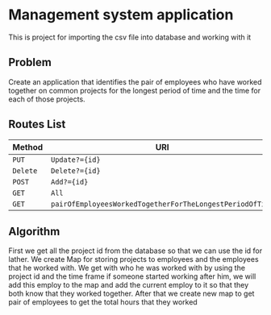 # Management system application
This is project for importing the csv file into database and working with it 

## Problem
Create an application that identifies the pair
of employees who have worked together 
on common projects for the longest period of 
time and the time for each of those projects.

## Routes List

| Method   | URI        | Action                                                                                       |
|----------|------------|----------------------------------------------------------------------------------------------|
| `PUT`    | ` Update?={id} ` | `App\Http\Controllers\HomeController@Update`                                                 |
| `Delete` | `Delete?={id}` | `App\Http\Controllers\HomeController@Delete `                                                |
| `POST`   | `Add?={id}` | `App\Http\Controllers\HomeController@Add `                                                   |
| `GET`    | `All`      | `App\Http\Controllers\HomeController@All `                                                   |
| `GET`    | `pairOfEmployeesWorkedTogetherForTheLongestPeriodOfTime` | `App\Http\Controllers\HomeController@pairOfEmployeesWorkedTogetherForTheLongestPeriodOfTime` |  

## Algorithm
First we get all the project id from the database so that we can use
the id for lather. We create Map for storing projects to employees and
the employees that he worked with. We get with who he was worked with
by using the project id and the time frame if someone started working after
him, we will add this employ to the map and add the current employ to it 
so that they both know that they worked together.
After that we create new map to get pair of employees to get the total hours 
that they worked